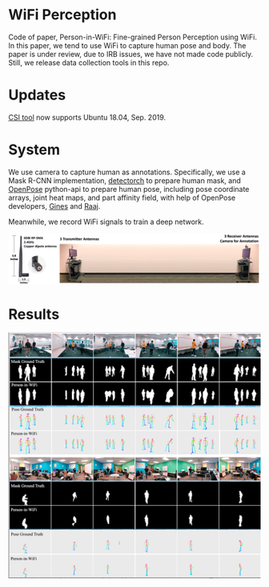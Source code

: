 # WiFi Perception
Code of paper, Person-in-WiFi: Fine-grained Person Perception using WiFi. In this paper, we tend to use WiFi to capture human pose and body. The paper is under review, due to IRB issues, we have not made code publicly. Still, we release data collection tools in this repo.



# Updates

[CSI tool](https://github.com/spanev/linux-80211n-csitool) now supports Ubuntu 18.04, Sep. 2019.


# System
We use camera to capture human as annotations. Specifically, we use a Mask R-CNN implementation, [detectorch](https://github.com/ignacio-rocco/detectorch) to prepare human mask, and [OpenPose](https://github.com/CMU-Perceptual-Computing-Lab/openpose) python-api to prepare human pose, including pose coordinate arrays, joint heat maps, and part affinity field, with help of OpenPose developers, [Gines](https://github.com/gineshidalgo99) and [Raaj](https://github.com/soulslicer). 

Meanwhile, we record WiFi signals to train a deep network.

![system](figs/systems.png)

# Results
![result](figs/result.png)
